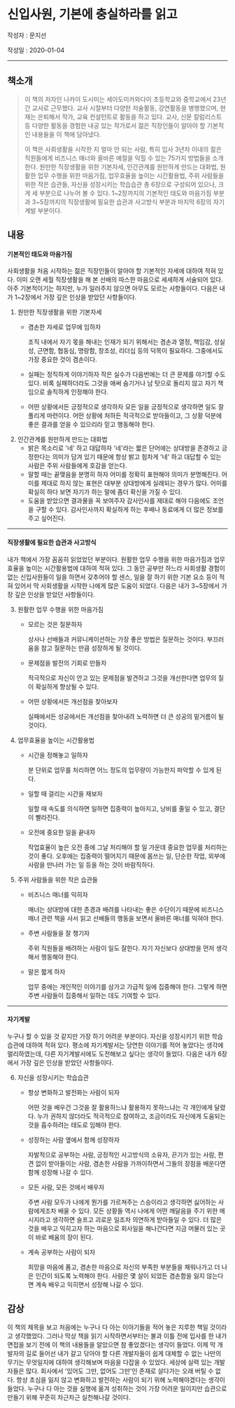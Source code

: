 # 신입사원, 기본에 충실하라를 읽고

작성자 : 문지선

작성일 : 2020-01-04

---

## 책소개

> 이 책의 저자인 나카이 도시미는 세이도미카와다이 초등학교와 중학교에서 23년간 교사로 근무했다. 교사 시절부터 다양한 저술활동, 강연활동을 병행했으며, 현재는 은퇴해서 작가, 교육 컨설턴트로 활동을 하고 있다. 교사, 신문 칼럼리스트 등 다양한 활동을 경험한 내공 있는 작가로서 젊은 직장인들이 알아야 할 기본적인 내용들을 이 책에 담아냈다.
>
> 이 책은 사회생활을 시작한 지 얼마 안 되는 사람, 특히 입사 3년차 이내의 젊은 직원들에게 비즈니스 매너와 올바른 예절을 익힐 수 있는 75가지 방법들을 소개한다. 원만한 직장생활을 위한 기본자세, 인간관계를 원만하게 만드는 대화법, 원활한 업무 수행을 위한 마음가짐, 업무효율을 높이는 시간활용법, 주위 사람들을 위한 작은 습관들, 자신을 성장시키는 학습습관 총 6장으로 구성되어 있으나, 크게 세 부분으로 나누어 볼 수 있다. 1~2장까지의 기본적인 태도와 마음가짐 부분과 3~5장까지의 직장생활에 필요한 습관과 사고방식 부분과 마지막 6장의 자기계발 부분이다.



## 내용

#### 기본적인 태도와 마음가짐

사회생활을 처음 시작하는 젊은 직장인들이 알아야 할 기본적인 자세에 대하여 적혀 있다. 이미 오랜 세월 직장생활을 해 본 선배의 따스한 마음으로 세세하게 서술되어 있다. 아주 기본적이기는 하지만, 누가 일러주지 않으면 아무도 모르는 사항들이다. 다음은 내가 1~2장에서 가장 깊은 인상을 받았던 사항들이다.

1. 원만한 직장생활을 위한 기본자세
   - 겸손한 자세로 업무에 임하자
     
     조직 내에서 자기 몫을 해내는 인재가 되기 위해서는 겸손과 열정, 책임감, 성실성, 근면함, 협동심, 명랑함, 창조성, 리더십 등의 덕목이 필요하다. 그중에서도 가장 중요한 것이 겸손이다.
     
   - 실패는 정직하게 이야기하자
     작은 실수가 다음번에는 더 큰 문제를 야기할 수도 있다. 비록 실패하더라도 그것을 애써 숨기거나 남 탓으로 돌리지 않고 자기 책임으로 솔직하게 인정해야 한다.
     
   - 어떤 상황에서든 긍정적으로 생각하자
     모든 일을 긍정적으로 생각하면 일도 잘 풀리게 마련이다. 어떤 상황에 처하든 적극적으로 받아들이고, 그 상황 덕분에 좋은 결과를 얻을 수 있으리라 믿고 행동해야 한다.
2. 인간관계를 원만하게 만드는 대화법
   - 밝은 목소리로 '네' 하고 대답하자
     '네'라는 짧은 단어에는 상대방을 존경하고 긍정한다는 의미가 담겨 있기 때문에 항상 밝고 힘차게 '네' 하고 대답할 수 있는 사람은 주위 사람들에게 호감을 얻는다.
   - 말할 때는 끝맺음을 분명히 하자
     어미를 정확히 표현해야 의미가 분명해진다. 어미를 제대로 하지 않는 표현은 대부분 상대방에게 실례되는 경우가 많다. 어미를 확실히 하다 보면 자기가 하는 말에 좀더 확신을 가질 수 있다.
   - 도움을 받았으면 결과물을 꼭 보여주자
     감사인사를 제대로 해야 다음에도 조언을 구할 수 있다. 감사인사까지 확실하게 하는 후배나 동료에게 더 많은 정보를 주고 싶어진다.

---

#### 직장생활에 필요한 습관과 사고방식

내가 책에서 가장 꼼꼼히 읽었었던 부분이다. 원활한 업무 수행을 위한 마음가짐과 업무효율을 높이는 시간활용법에 대하여 적혀 있다. 그 동안 공부만 하느라 사회생활 경험이 없는 신입사원들이 일을 하면서 갖추어야 할 센스, 일을 잘 하기 위한 기본 요소 등이 적혀 있어서 막 사회생활을 시작한 나에게 많은 도움이 되었다. 다음은 내가 3~5장에서 가장 깊은 인상을 받았던 사항들이다.

3. 원활한 업무 수행을 위한 마음가짐

   - 모르는 것은 질문하자

     상사나 선배들과 커뮤니케이션하는 가장 좋은 방법은 질문하는 것이다. 부끄러움을 참고 질문하는 만큼 성장하게 될 것이다.

   - 문제점을 발전의 기회로 만들자

     적극적으로 자신이 안고 있는 문제점을 발견하고 그것을 개선한다면 업무의 질이 확실하게 향상될 수 있다.

   - 어떤 상황에서든 개선점을 찾아보자

     실패에서든 성공에서든 개선점을 찾아내려 노력하면 더 큰 성공의 밑거름이 될 것이다.

4. 업무효율을 높이는 시간활용법

   - 시간을 정해놓고 일하자

     분 단위로 업무를 처리하면 어느 정도의 업무량이 가능한지 파악할 수 있게 된다.

   - 일할 때 걸리는 시간을 재보자

     일할 때 속도를 의식하면 일하면 집중력이 높아지고, 낭비를 줄일 수 있고, 결단이 빨라진다.

   - 오전에 중요한 일을 끝내자

     작업효율이 높은 오전 중에 그날 처리해야 할 일 가운데 중요한 업무를 처리하는 것이 좋다. 오후에는 집중력이 떨어지기 때문에 몸쓰는 일, 단순한 작업, 외부에 사람을 만나러 가는 일 등을 하는 것이 바람직하다.

5. 주위 사람들을 위한 작은 습관들

   - 비즈니스 매너를 익히자

     매너는 상대방에 대한 존경과 배려를 나타내는 좋은 수단이기 때문에 비즈니스 매너 관련 책을 사서 읽고 선배들의 행동을 보면서 올바른 매너를 익혀야 한다.

   - 주변 사람들을 잘 챙기자

     주위 직원들을 배려하는 사람이 일도 잘한다. 자기 자신보다 상대방을 먼저 생각해서 행동해야 한다.

   - 말은 짧게 하자

     업무 중에는 개인적인 이야기를 삼가고 가급적 일에 집중해야 한다. 그렇게 하면 주변 사람들이 집중해서 일하는 데도 기여할 수 있다.

---

#### 자기계발

누구나 할 수 있을 것 같지만 가장 하기 어려운 부분이다. 자신을 성장시키기 위한 학습습관에 대하여 적혀 있다. 평소에 자기계발서는 당연한 이야기를 적어 놓았다는 생각에 멀리하였는데, 다른 자기계발서에도 도전해보고 싶다는 생각이 들었다. 다음은 내가 6장에서 가장 깊은 인상을 받았던 사항들이다.

6. 자신을 성장시키는 학습습관

   - 항상 변화하고 발전화는 사람이 되자

     어떤 것을 배우건 그것을 잘 활용하느냐 활용하지 못하느냐는 각 개인에게 달렸다. 누가 권하지 않더라도 적극적으로 참여하고, 조금이라도 자신에게 도움되는 것을 흡수하려는 태도로 임해야 한다.

   - 성장하는 사람 옆에서 함께 성장하자

     자발적으로 공부하는 사람, 긍정적인 사고방식의 소유자, 끈기가 있는 사람, 편견 없이 받아들이는 사람, 겸손한 사람을 가까이하면서 그들의 장점을 배운다면 함께 성장해 나갈 수 있다. 

   - 모든 사람, 모든 것에서 배우자

     주변 사람 모두가 나에게 뭔가를 가르쳐주는 스승이라고 생각하면 싫어하는 사람에게조차 배울 수 있다. 모든 상황들 역시 나에게 어떤 깨달음을 주기 위한 메시지라고 생각하면 슬프고 괴로운 일조차 의연하게 받아들일 수 있다. 더 많은 것을 배우고 익히고자 하는 마음으로 회사일을 해나간다면 지금 머물러 있는 곳이 바로 배움의 장이 된다.

   - 계속 공부하는 사람이 되자

     희망을 마음에 품고, 겸손한 마음으로 자신의 부족한 부분들을 채워나가고 더 나은 인간이 되도록 노력해야 한다. 사람은 몇 살이 되었든 겸손함을 잃지 않는다면 계속 배우고 익히면서 성장해 나갈 수 있다.



## 감상

이 책의 제목을 보고 처음에는 누구나 다 아는 이야기들을 적어 놓은 지루한 책일 것이라고 생각했었다. 그러나 막상 책을 읽기 시작하면서부터는 불과 이틀 전에 입사를 한 내가 면접을 보기 전에 이 책의 내용들을 알았으면 참 좋았겠다는 생각이 들었다. 이제 막 개발자의 길로 들어선 내가 갈고 닦아야 할 다른 개발자들이 쉽게 대체할 수 없는 나만의 무기는 무엇일지에 대하여 생각해보며 마음을 다잡을 수 있었다. 세상에 실력 있는 개발자들은 많다. 회사에서 '있어도 그만, 없어도 그만'인 존재로 살다가는 오래 버틸 수 없다. 항상 초심을 잃지 않고 변화하고 발전하는 사람이 되기 위해 노력해야겠다는 생각이 들었다. 누구나 다 아는 것을 실행에 옮겨 성취하는 것이 가장 어려운 일이지만 습관으로 만들기 위해 꾸준히 차근차근 실천해나갈 것이다.
